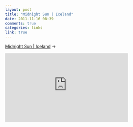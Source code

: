 ```yaml
---
layout: post
title: "Midnight Sun | Iceland"
date: 2011-11-16 08:39
comments: true
categories: links
link: true
---
```

[Midnight Sun | Iceland](http://vimeo.com/30581015 "Midnight Sun | Iceland") &rarr;  
<iframe src="http://player.vimeo.com/video/30581015?byline=0&amp;color=ff0179" width="400" height="225" frameborder="0" webkitAllowFullScreen allowFullScreen></iframe>
